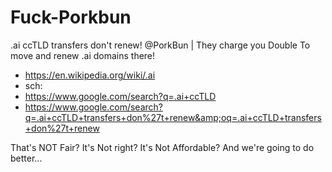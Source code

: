 # Fuck-Porkbun
.ai ccTLD transfers don't renew! @PorkBun  | They charge you Double To move and renew .ai domains there!

- https://en.wikipedia.org/wiki/.ai
- sch:
- https://www.google.com/search?q=.ai+ccTLD
- https://www.google.com/search?q=.ai+ccTLD+transfers+don%27t+renew&amp;oq=.ai+ccTLD+transfers+don%27t+renew

That's NOT Fair? It's Not right? It's Not Affordable? And we're going to do better...
